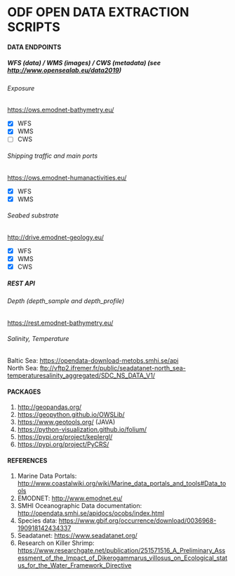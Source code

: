# ODF OPEN DATA EXTRACTION SCRIPTS

#### DATA ENDPOINTS

##### WFS (data) / WMS (images) / CWS (metadata) (see http://www.opensealab.eu/data2019)

###### Exposure
https://ows.emodnet-bathymetry.eu/ 
- [x] WFS
- [x] WMS
- [ ] CWS
###### Shipping traffic and main ports
https://ows.emodnet-humanactivities.eu/
- [x] WFS
- [x] WMS
###### Seabed substrate
http://drive.emodnet-geology.eu/
- [x] WFS
- [x] WMS
- [x] CWS
##### REST API

###### Depth (depth_sample and depth_profile)
https://rest.emodnet-bathymetry.eu/
###### Salinity, Temperature
Baltic Sea: https://opendata-download-metobs.smhi.se/api  
North Sea: ftp://vftp2.ifremer.fr/public/seadatanet-north_sea-temperaturesalinity_aggregated/SDC_NS_DATA_V1/

#### PACKAGES

1. http://geopandas.org/
2. https://geopython.github.io/OWSLib/
3. https://www.geotools.org/ (JAVA)
4. https://python-visualization.github.io/folium/
5. https://pypi.org/project/keplergl/
6. https://pypi.org/project/PyCRS/

#### REFERENCES

1. Marine Data Portals: http://www.coastalwiki.org/wiki/Marine_data_portals_and_tools#Data_tools
2. EMODNET: http://www.emodnet.eu/
3. SMHI Oceanographic Data documentation: http://opendata.smhi.se/apidocs/ocobs/index.html
4. Species data: https://www.gbif.org/occurrence/download/0036968-190918142434337
5. Seadatanet: https://www.seadatanet.org/
6. Research on Killer Shrimp: https://www.researchgate.net/publication/251571516_A_Preliminary_Assessment_of_the_Impact_of_Dikerogammarus_villosus_on_Ecological_status_for_the_Water_Framework_Directive
